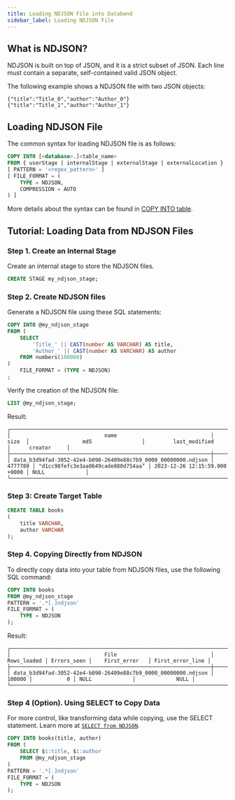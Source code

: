 ```yaml
---
title: Loading NDJSON File into Databend
sidebar_label: Loading NDJSON File
---
```


## What is NDJSON?

NDJSON is built on top of JSON, and it is a strict subset of JSON. Each line must contain a separate, self-contained valid JSON object.

The following example shows a NDJSON file with two JSON objects:

```text
{"title":"Title_0","author":"Author_0"}
{"title":"Title_1","author":"Author_1"}
```

## Loading NDJSON File

The common syntax for loading NDJSON file is as follows:

```sql
COPY INTO [<database>.]<table_name>
FROM { userStage | internalStage | externalStage | externalLocation }
[ PATTERN = '<regex_pattern>' ]
[ FILE_FORMAT = (
    TYPE = NDJSON,
    COMPRESSION = AUTO
) ]
```

More details about the syntax can be found in [COPY INTO table](/sql/sql-commands/dml/dml-copy-into-table).

## Tutorial: Loading Data from NDJSON Files

### Step 1. Create an Internal Stage

Create an internal stage to store the NDJSON files.

```sql
CREATE STAGE my_ndjson_stage;
```

### Step 2. Create NDJSON files

Generate a NDJSON file using these SQL statements:

```sql
COPY INTO @my_ndjson_stage
FROM (
    SELECT
        'Title_' || CAST(number AS VARCHAR) AS title,
        'Author_' || CAST(number AS VARCHAR) AS author
    FROM numbers(100000)
)
    FILE_FORMAT = (TYPE = NDJSON)
;
```

Verify the creation of the NDJSON file:

```sql
LIST @my_ndjson_stage;
```

Result:

```text
┌──────────────────────────────────────────────────────────────────────────────────────────────────────────────────────────────────────────────────────────────────┐
│                              name                              │   size  │                 md5                │         last_modified         │      creator     │
├────────────────────────────────────────────────────────────────┼─────────┼────────────────────────────────────┼───────────────────────────────┼──────────────────┤
│ data_b3d94fad-3052-42e4-b090-26409e88c7b9_0000_00000000.ndjson │ 4777780 │ "d1cc98fefc3e3aa0649cade880d754aa" │ 2023-12-26 12:15:59.000 +0000 │ NULL             │
└──────────────────────────────────────────────────────────────────────────────────────────────────────────────────────────────────────────────────────────────────┘
```

### Step 3: Create Target Table

```sql
CREATE TABLE books
(
    title VARCHAR,
    author VARCHAR
);
```

### Step 4. Copying Directly from NDJSON

To directly copy data into your table from NDJSON files, use the following SQL command:

```sql
COPY INTO books
FROM @my_ndjson_stage
PATTERN = '.*[.]ndjson'
FILE_FORMAT = (
    TYPE = NDJSON
);
```

Result:

```text
┌──────────────────────────────────────────────────────────────────────────────────────────────────────────────────────────────────┐
│                              File                              │ Rows_loaded │ Errors_seen │    First_error   │ First_error_line │
├────────────────────────────────────────────────────────────────┼─────────────┼─────────────┼──────────────────┼──────────────────┤
│ data_b3d94fad-3052-42e4-b090-26409e88c7b9_0000_00000000.ndjson │      100000 │           0 │ NULL             │             NULL │
└──────────────────────────────────────────────────────────────────────────────────────────────────────────────────────────────────┘
```

### Step 4 (Option). Using SELECT to Copy Data

For more control, like transforming data while copying, use the SELECT statement. Learn more at [`SELECT from NDJSON`](../04-transform/03-querying-ndjson.md).

```sql
COPY INTO books(title, author)
FROM (
    SELECT $1:title, $1:author
    FROM @my_ndjson_stage
)
PATTERN = '.*[.]ndjson'
FILE_FORMAT = (
    TYPE = NDJSON
);
```
